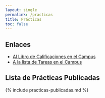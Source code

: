 ```yaml
---
layout: single
permalink: /practicas
title: Prácticas
toc: false
---
```


## Enlaces

* [Al Libro de Calificaciones en el Campus]({{site.calificador}})
* [A la lista de Tareas en el Campus]({{site.tareas}})

## Lista de Prácticas Publicadas

{% include practicas-publicadas.md  %}

